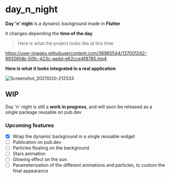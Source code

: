 # day_n_night

**Day 'n' night** is a dynamic background made in **Flutter**

It changes depending the **time of the day**

> Here is what the project looks like at this time

https://user-images.githubusercontent.com/36965544/137001242-89356fdb-50fc-423c-aedd-e62cce4f8785.mp4

**Here is what it looks integrated in a real application**

![Screenshot_20211020-212533](https://user-images.githubusercontent.com/36965544/139048524-fa1b71d2-ceaf-4520-8fa1-496eba8fbb07.jpg)

## WIP

Day 'n' night is still a **work in progress**, and will soon be released as a single package reusable on pub.dev

### Upcoming features

 - [x] Wrap the dynamic background in a single reusable widget
 - [ ] Publication on pub.dev
 - [ ] Particles floating on the background
 - [ ] Stars animation
 - [ ] Glowing effect on the sun
 - [ ] Parameterization of the different animations and particles, to custom the final appearance
